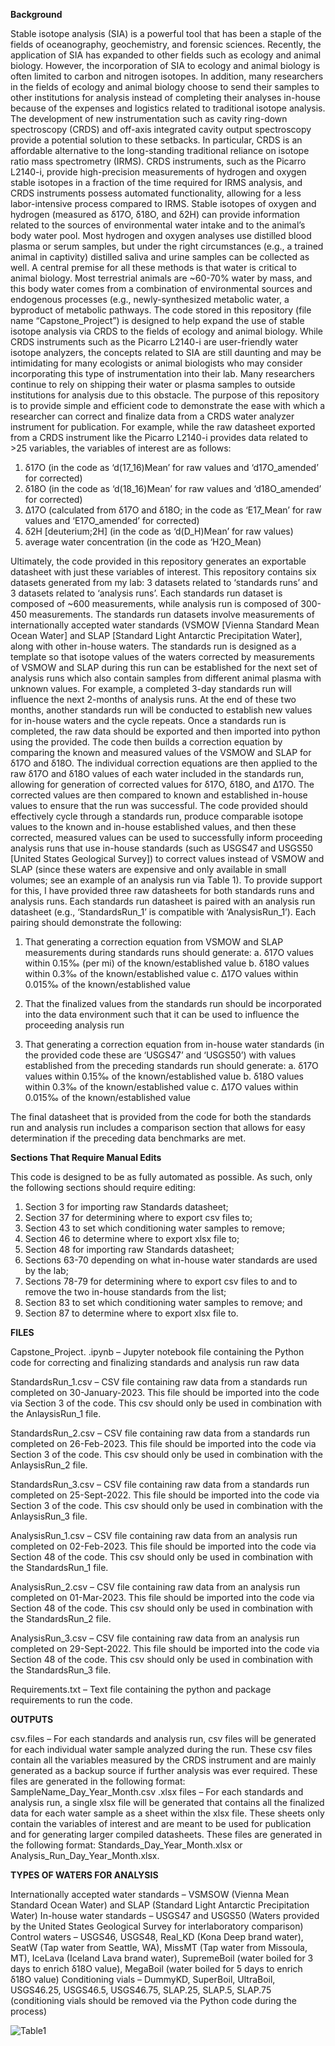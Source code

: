 **Background**

Stable isotope analysis (SIA) is a powerful tool that has been a staple of the fields of oceanography, geochemistry, and forensic sciences. Recently, the application of SIA has expanded to other fields such as ecology and animal biology. However, the incorporation of SIA to ecology and animal biology is often limited to carbon and nitrogen isotopes. In addition, many researchers in the fields of ecology and animal biology choose to send their samples to other institutions for analysis instead of completing their analyses in-house because of the expenses and logistics related to traditional isotope analysis. The development of new instrumentation such as cavity ring-down spectroscopy (CRDS) and off-axis integrated cavity output spectroscopy provide a potential solution to these setbacks. In particular, CRDS is an affordable alternative to the long-standing traditional reliance on isotope ratio mass spectrometry (IRMS). CRDS instruments, such as the Picarro L2140-i, provide high-precision measurements of hydrogen and oxygen stable isotopes in a fraction of the time required for IRMS analysis, and CRDS instruments possess automated functionality, allowing for a less labor-intensive process compared to IRMS.
	Stable isotopes of oxygen and hydrogen (measured as δ17O, δ18O, and δ2H) can provide information related to the sources of environmental water intake and to the animal’s body water pool. Most hydrogen and oxygen analyses use distilled blood plasma or serum samples, but under the right circumstances (e.g., a trained animal in captivity) distilled saliva and urine samples can be collected as well. A central premise for all these methods is that water is critical to animal biology. Most terrestrial animals are ~60-70% water by mass, and this body water comes from a combination of environmental sources and endogenous processes (e.g., newly-synthesized metabolic water, a byproduct of metabolic pathways.
	The code stored in this repository (file name “Capstone_Project”) is designed to help expand the use of stable isotope analysis via CRDS to the fields of ecology and animal biology. While CRDS instruments such as the Picarro L2140-i are user-friendly water isotope analyzers, the concepts related to SIA are still daunting and may be intimidating for many ecologists or animal biologists who may consider incorporating this type of instrumentation into their lab. Many researchers continue to rely on shipping their water or plasma samples to outside institutions for analysis due to this obstacle. The purpose of this repository is to provide simple and efficient code to demonstrate the ease with which a researcher can correct and finalize data from a CRDS water analyzer instrument for publication. For example, while the raw datasheet exported from a CRDS instrument like the Picarro L2140-i provides data related to >25 variables, the variables of interest are as follows: 
1)	δ17O (in the code as ‘d(17_16)Mean’ for raw values and ‘d17O_amended’ for corrected) 
2)	δ18O (in the code as ‘d(18_16)Mean’ for raw values and ‘d18O_amended’ for corrected)
3)	Δ17O (calculated from δ17O and δ18O; in the code as ‘E17_Mean’ for raw values and ‘E17O_amended’ for corrected)
4)	δ2H [deuterium;2H] (in the code as ‘d(D_H)Mean’ for raw values) 
5)	average water concentration (in the code as ‘H2O_Mean)

Ultimately, the code provided in this repository generates an exportable datasheet with just these variables of interest.
This repository contains six datasets generated from my lab: 3 datasets related to ‘standards runs’ and 3 datasets related to ‘analysis runs’. Each standards run dataset is composed of ~600 measurements, while analysis run is composed of 300-450 measurements. The standards run datasets involve measurements of internationally accepted water standards (VSMOW [Vienna Standard Mean Ocean Water] and SLAP [Standard Light Antarctic Precipitation Water], along with other in-house waters. The standards run is designed as a template so that isotope values of the waters corrected by measurements of VSMOW and SLAP during this run can be established for the next set of analysis runs which also contain samples from different animal plasma with unknown values. For example, a completed 3-day standards run will influence the next 2-months of analysis runs. At the end of these two months, another standards run will be conducted to establish new values for in-house waters and the cycle repeats. Once a standards run is completed, the raw data should be exported and then imported into python using the provided. The code then builds a correction equation by comparing the known and measured values of the VSMOW and SLAP for δ17O and δ18O. The individual correction equations are then applied to the raw δ17O and δ18O values of each water included in the standards run, allowing for generation of corrected values for δ17O, δ18O, and Δ17O. The corrected values are then compared to known and established in-house values to ensure that the run was successful. The code provided should effectively cycle through a standards run, produce comparable isotope values to the known and in-house established values, and then these corrected, measured values can be used to successfully inform proceeding analysis runs that use in-house standards (such as USGS47 and USGS50 [United States Geological Survey]) to correct values instead of VSMOW and SLAP (since these waters are expensive and only available in small volumes; see an example of an analysis run via Table 1). 
	To provide support for this, I have provided three raw datasheets for both standards runs and analysis runs. Each standards run datasheet is paired with an analysis run datasheet (e.g., ‘StandardsRun_1’ is compatible with ‘AnalysisRun_1’). Each pairing should demonstrate the following: 
1)	That generating a correction equation from VSMOW and SLAP measurements during standards runs should generate: 
a.	δ17O values within 0.15‰ (per mi) of the known/established value
b.	δ18O values within 0.3‰ of the known/established value
c.	Δ17O values within 0.015‰ of the known/established value

2)	That the finalized values from the standards run should be incorporated into the data environment such that it can be used to influence the proceeding analysis run

3)	That generating a correction equation from in-house water standards (in the provided code these are ‘USGS47’ and ‘USGS50’) with values established from the preceding standards run should generate: 
a.	δ17O values within 0.15‰ of the known/established value
b.	δ18O values within 0.3‰ of the known/established value
c.	Δ17O values within 0.015‰ of the known/established value

The final datasheet that is provided from the code for both the standards run and analysis run includes a comparison section that allows for easy determination if the preceding data benchmarks are met. 

**Sections That Require Manual Edits**

This code is designed to be as fully automated as possible. As such, only the following sections should require editing: 
1) Section 3 for importing raw Standards datasheet; 
2) Section 37 for determining where to export csv files to; 
3) Section 43 to set which conditioning water samples to remove; 
4) Section 46 to determine where to export xlsx file to; 
5) Section 48 for importing raw Standards datasheet; 
6) Sections 63-70 depending on what in-house water standards are used by the lab; 
7) Sections 78-79 for determining where to export csv files to and to remove the two in-house standards from the list; 
8) Section 83 to set which conditioning water samples to remove; and 
9) Section 87 to determine where to export xlsx file to. 

**FILES**

Capstone_Project. .ipynb – Jupyter notebook file containing the Python code for correcting and finalizing standards and analysis run raw data

StandardsRun_1.csv – CSV file containing raw data from a standards run completed on 30-January-2023. This file should be imported into the code via Section 3 of the code. This csv should only be used in combination with the AnlaysisRun_1 file.

StandardsRun_2.csv – CSV file containing raw data from a standards run completed on 26-Feb-2023. This file should be imported into the code via Section 3 of the code. This csv should only be used in combination with the AnlaysisRun_2 file.

StandardsRun_3.csv – CSV file containing raw data from a standards run completed on 25-Sept-2022. This file should be imported into the code via Section 3 of the code. This csv should only be used in combination with the AnlaysisRun_3 file.

AnalysisRun_1.csv – CSV file containing raw data from an analysis run completed on 02-Feb-2023. This file should be imported into the code via Section 48 of the code. This csv should only be used in combination with the StandardsRun_1 file.

AnalysisRun_2.csv – CSV file containing raw data from an analysis run completed on 01-Mar-2023. This file should be imported into the code via Section 48 of the code. This csv should only be used in combination with the StandardsRun_2 file.

AnalysisRun_3.csv – CSV file containing raw data from an analysis run completed on 29-Sept-2022. This file should be imported into the code via Section 48 of the code. This csv should only be used in combination with the StandardsRun_3 file.

Requirements.txt – Text file containing the python and package requirements to run the code. 

**OUTPUTS**

csv.files – For each standards and analysis run, csv files will be generated for each individual water sample analyzed during the run. These csv files contain all the variables measured by the CRDS instrument and are mainly generated as a backup source if further analysis was ever required. These files are generated in the following format: SampleName_Day_Year_Month.csv 
.xlsx files – For each standards and analysis run, a single xlsx file will be generated that contains all the finalized data for each water sample as a sheet within the xlsx file. These sheets only contain the variables of interest and are meant to be used for publication and for generating larger compiled datasheets. These files are generated in the following format: Standards_Day_Year_Month.xlsx or Analysis_Run_Day_Year_Month.xlsx. 

**TYPES OF WATERS FOR ANALYSIS**

Internationally accepted water standards – VSMSOW (Vienna Mean Standard Ocean Water) and SLAP (Standard Light Antarctic Precipitation Water)
In-house water standards – USGS47 and USGS50 (Waters provided by the United States Geological Survey for interlaboratory comparison)
Control waters – USGS46, USGS48, Real_KD (Kona Deep brand water), SeatW (Tap water from Seattle, WA), MissMT (Tap water from Missoula, MT), IceLava (Iceland Lava brand water), SupremeBoil (water boiled for 3 days to enrich δ18O value), MegaBoil (water boiled for 5 days to enrich δ18O value)
Conditioning vials – DummyKD, SuperBoil, UltraBoil, USGS46.25, USGS46.5, USGS46.75, SLAP.25, SLAP.5, SLAP.75 (conditioning vials should be removed via the Python code during the process)


![Table1](../images/Table1.jpg)